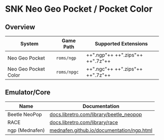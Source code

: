 # SNK Neo Geo Pocket / Pocket Color

## Overview

| System | Game Path | Supported Extensions |
| -- | -- | -- |
| Neo Geo Pocket | `roms/ngp` | ++".ngp"++ ++".zips"++ ++".7z"++ |
| Neo Geo Pocket Color | `roms/npgc` | ++".ngc"++ ++".zips"++ ++".7z"++ |

## Emulator/Core

| Name | Documentation |
| --- | --- |
| Beetle NeoPop | [docs.libretro.com/library/beetle_neopop](https://docs.libretro.com/library/beetle_neopop/) |
| RACE | [docs.libretro.com/library/race](https://docs.libretro.com/library/race/) |
| ngp (Mednafen) | [mednafen.github.io/documentation/ngp.html](https://mednafen.github.io/documentation/ngp.html) |